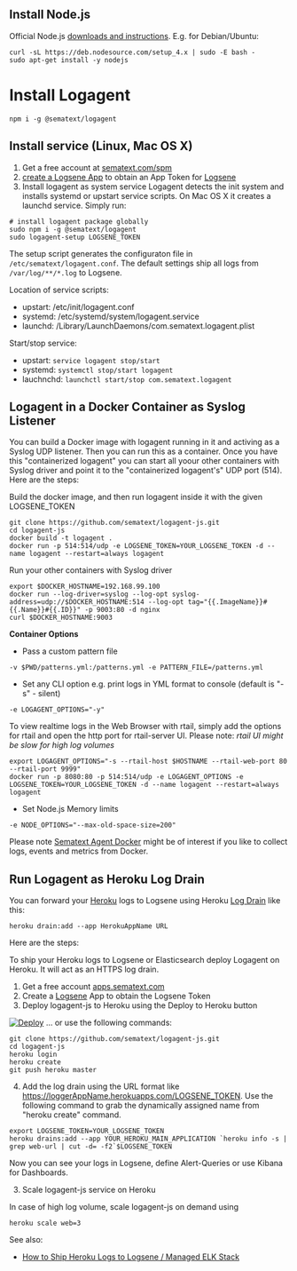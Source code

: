 ## Install Node.js 

Official Node.js [downloads and instructions](https://nodejs.org/en/download/).
E.g. for Debian/Ubuntu:
```
curl -sL https://deb.nodesource.com/setup_4.x | sudo -E bash -
sudo apt-get install -y nodejs
```

# Install Logagent
```
npm i -g @sematext/logagent 
```

## Install service (Linux, Mac OS X)

1. Get a free account at [sematext.com/spm](https://apps.sematext.com/users-web/register.do)
2. [create a Logsene App](https://apps.sematext.com/logsene-reports/registerApplication.do) to obtain an App Token for [Logsene](http://www.sematext.com/logsene/) 
3. Install logagent as system service
Logagent detects the init system and installs systemd or upstart service scripts. 
On Mac OS X it creates a launchd service. Simply run:
```
# install logagent package globally 
sudo npm i -g @sematext/logagent
sudo logagent-setup LOGSENE_TOKEN
```

The setup script generates the configuraton file in ```/etc/sematext/logagent.conf```.
The default settings ship all logs from ```/var/log/**/*.log``` to Logsene. 

Location of service scripts:
- upstart: /etc/init/logagent.conf
- systemd: /etc/systemd/system/logagent.service
- launchd: /Library/LaunchDaemons/com.sematext.logagent.plist

Start/stop service: 
- upstart: ```service logagent stop/start```
- systemd: ```systemctl stop/start logagent```
- lauchnchd: ```launchctl start/stop com.sematext.logagent```


## Logagent in a Docker Container as Syslog Listener
You can build a Docker image with logagent running in it and activing as a Syslog UDP listener.  Then you can run this as a container.  Once you have this "containerized logagent" you can start all yoour other containers with Syslog driver and point it to the "containerized logagent's" UDP port (514).  Here are the steps:

Build the docker image, and then run logagent inside it with the given LOGSENE_TOKEN
```
git clone https://github.com/sematext/logagent-js.git
cd logagent-js
docker build -t logagent . 
docker run -p 514:514/udp -e LOGSENE_TOKEN=YOUR_LOGSENE_TOKEN -d --name logagent --restart=always logagent
```

Run your other containers with Syslog driver
```
export $DOCKER_HOSTNAME=192.168.99.100
docker run --log-driver=syslog --log-opt syslog-address=udp://$DOCKER_HOSTNAME:514 --log-opt tag="{{.ImageName}}#{{.Name}}#{{.ID}}" -p 9003:80 -d nginx
curl $DOCKER_HOSTNAME:9003
```

**Container Options**
- Pass a custom pattern file
```
-v $PWD/patterns.yml:/patterns.yml -e PATTERN_FILE=/patterns.yml
```
- Set any CLI option
e.g. print logs in YML format to console (default is "-s" - silent)
```
-e LOGAGENT_OPTIONS="-y"
```

To view realtime logs in the Web Browser with rtail, simply add the options for rtail and open the http port for rtail-server UI. Please note: _rtail UI might be slow for high log volumes_

```
export LOGAGENT_OPTIONS="-s --rtail-host $HOSTNAME --rtail-web-port 80 --rtail-port 9999"
docker run -p 8080:80 -p 514:514/udp -e LOGAGENT_OPTIONS -e LOGSENE_TOKEN=YOUR_LOGSENE_TOKEN -d --name logagent --restart=always logagent
```

- Set Node.js Memory limits
```
-e NODE_OPTIONS="--max-old-space-size=200"
```

Please note [Sematext Agent Docker](https://hub.docker.com/r/sematext/sematext-agent-docker/) might be of interest if you like to collect logs, events and metrics from Docker. 

## Run Logagent as Heroku Log Drain

You can forward your [Heroku](http://www.heroku.com) logs to Logsene using Heroku [Log Drain](https://devcenter.heroku.com/articles/log-drains) like this:
```
heroku drain:add --app HerokuAppName URL
```
Here are the steps:

To ship your Heroku logs to Logsene or Elasticsearch deploy Logagent on Heroku. It will act as an HTTPS log drain. 

1. Get a free account [apps.sematext.com](https://apps.sematext.com/users-web/register.do)
2. Create a [Logsene](http://www.sematext.com/logsene/) App to obtain the Logsene Token
3. Deploy logagent-js to Heroku using the Deploy to Heroku button

[![Deploy](https://www.herokucdn.com/deploy/button.png)](https://heroku.com/deploy?template=https://github.com/sematext/logagent-js) 
... or use the following commands:

  ```
  git clone https://github.com/sematext/logagent-js.git
  cd logagent-js
  heroku login 
  heroku create
  git push heroku master
  ```
4. Add the log drain using the URL format like https://loggerAppName.herokuapps.com/LOGSENE_TOKEN.
  Use the following command to grab the dynamically assigned name from "heroku create" command.

  ```
  export LOGSENE_TOKEN=YOUR_LOGSENE_TOKEN
  heroku drains:add --app YOUR_HEROKU_MAIN_APPLICATION `heroku info -s | grep web-url | cut -d= -f2`$LOGSENE_TOKEN
  ```
Now you can see your logs in Logsene, define Alert-Queries or use Kibana for Dashboards. 

3. Scale logagent-js service on Heroku

In case of high log volume, scale logagent-js on demand using 
```
heroku scale web=3
```
See also:
- [How to Ship Heroku Logs to Logsene / Managed ELK Stack](https://sematext.com/blog/2016/02/18/how-to-ship-heroku-logs-to-logsene-managed-elk-stack/)
